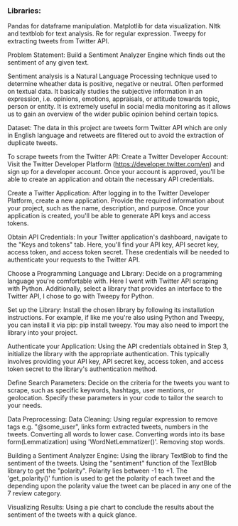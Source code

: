 ### Libraries:
Pandas for dataframe manipulation.
Matplotlib for data visualization.
Nltk and textblob for text analysis.
Re for regular expression.
Tweepy for extracting tweets from Twitter API.

Problem Statement: Build a Sentiment Analyzer Engine which finds out the sentiment of any given text.

Sentiment analysis is a Natural Language Processing technique used to determine wheather data is positive, negative or neutral. Often performed on textual data. It basically studies the subjective information in an expression, i.e. opinions, emotions, appraisals, or attitude towards topic, person or entity. It is extremely useful in social media monitoring as it allows us to gain an overview of the wider public opinion behind certain topics. 

Dataset: 
The data in this project are tweets form Twitter API which are only in English language and retweets are flitered out to avoid the extraction of duplicate tweets.

To scrape tweets from the Twitter API:
Create a Twitter Developer Account: Visit the Twitter Developer Platform (https://developer.twitter.com/en) and sign up for a developer account. Once your account is approved, you'll be able to create an application and obtain the necessary API credentials.

Create a Twitter Application: After logging in to the Twitter Developer Platform, create a new application. Provide the required information about your project, such as the name, description, and purpose. Once your application is created, you'll be able to generate API keys and access tokens.

Obtain API Credentials: In your Twitter application's dashboard, navigate to the "Keys and tokens" tab. Here, you'll find your API key, API secret key, access token, and access token secret. These credentials will be needed to authenticate your requests to the Twitter API.

Choose a Programming Language and Library: Decide on a programming language you're comfortable with. Here I went with Twitter API scraping with Python. Additionally, select a library that provides an interface to the Twitter API, I chose to go with Tweepy for Python.

Set up the Library: Install the chosen library by following its installation instructions. For example, if like me you're also using Python and Tweepy, you can install it via pip: pip install tweepy. You may also need to import the library into your project.

Authenticate your Application: Using the API credentials obtained in Step 3, initialize the library with the appropriate authentication. This typically involves providing your API key, API secret key, access token, and access token secret to the library's authentication method.

Define Search Parameters: Decide on the criteria for the tweets you want to scrape, such as specific keywords, hashtags, user mentions, or geolocation. Specify these parameters in your code to tailor the search to your needs.

Data Preprocessing:
Data Cleaning: 
Using regular expression to remove tags e.g. "@some_user", links form extracted tweets, numbers in the tweets. 
Converting all words to lower case.
Converting words into its base form(Lemmatization) using 'WordNetLemmatizer()'.
Removing stop words.

Building a Sentiment Analyzer Engine:
Using the library TextBlob to find the sentiment of the tweets. Using the "sentiment" function of the TextBlob library to get the "polarity". Polarity lies between -1 to +1. The 'get_polarity()' funtion is used to get the polarity of each tweet and the depending upon the polarity value the tweet can be placed in any one of the 7 review category. 

Visualizing Results:
Using a pie chart to conclude the results about the sentiment of the tweets with a quick glance.
